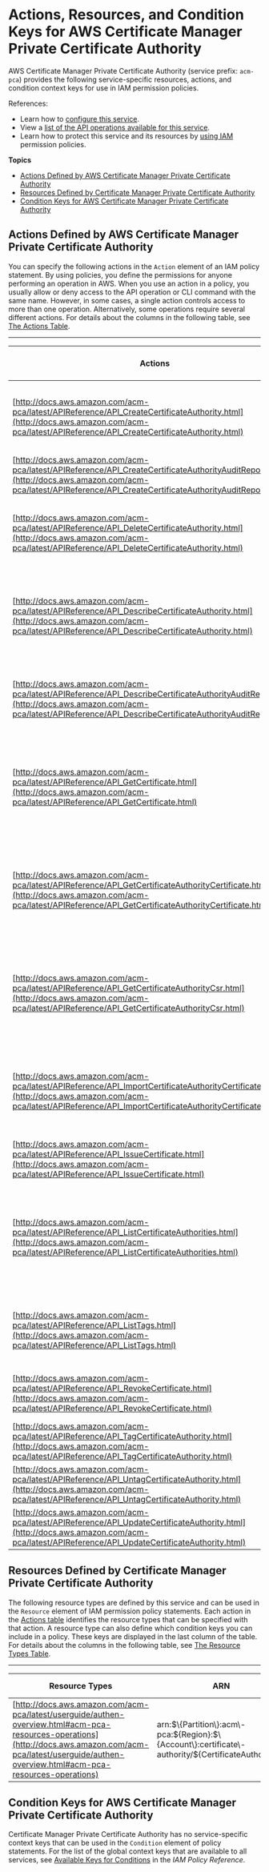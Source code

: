 # Actions, Resources, and Condition Keys for AWS Certificate Manager Private Certificate Authority<a name="list_awscertificatemanagerprivatecertificateauthority"></a>

AWS Certificate Manager Private Certificate Authority \(service prefix: `acm-pca`\) provides the following service\-specific resources, actions, and condition context keys for use in IAM permission policies\.

References:
+ Learn how to [configure this service](http://docs.aws.amazon.com/acm-pca/latest/userguide/)\.
+ View a [list of the API operations available for this service](http://docs.aws.amazon.com/acm-pca/latest/APIReference/)\.
+ Learn how to protect this service and its resources by [using IAM](http://docs.aws.amazon.com/acm-pca/latest/userguide/assets.html) permission policies\.

**Topics**
+ [Actions Defined by AWS Certificate Manager Private Certificate Authority](#awscertificatemanagerprivatecertificateauthority-actions-as-permissions)
+ [Resources Defined by Certificate Manager Private Certificate Authority](#awscertificatemanagerprivatecertificateauthority-resources-for-iam-policies)
+ [Condition Keys for AWS Certificate Manager Private Certificate Authority](#awscertificatemanagerprivatecertificateauthority-policy-keys)

## Actions Defined by AWS Certificate Manager Private Certificate Authority<a name="awscertificatemanagerprivatecertificateauthority-actions-as-permissions"></a>

You can specify the following actions in the `Action` element of an IAM policy statement\. By using policies, you define the permissions for anyone performing an operation in AWS\. When you use an action in a policy, you usually allow or deny access to the API operation or CLI command with the same name\. However, in some cases, a single action controls access to more than one operation\. Alternatively, some operations require several different actions\. For details about the columns in the following table, see [The Actions Table](reference_policies_actions-resources-contextkeys.md#actions_table)\.


****  

| Actions | Description | Access Level | Resource Types \(\*required\) | Condition Keys | Dependent Actions | 
| --- | --- | --- | --- | --- | --- | 
| [http://docs.aws.amazon.com/acm-pca/latest/APIReference/API_CreateCertificateAuthority.html](http://docs.aws.amazon.com/acm-pca/latest/APIReference/API_CreateCertificateAuthority.html) | Creates an ACM Private CA and its associated private key and configuration\. | Write |  |  |  | 
| [http://docs.aws.amazon.com/acm-pca/latest/APIReference/API_CreateCertificateAuthorityAuditReport.html](http://docs.aws.amazon.com/acm-pca/latest/APIReference/API_CreateCertificateAuthorityAuditReport.html) | Creates an audit report for an ACM Private CA\. | Write | [certificate\-authority\*](#awscertificatemanagerprivatecertificateauthority-certificate-authority)  |  |  | 
| [http://docs.aws.amazon.com/acm-pca/latest/APIReference/API_DeleteCertificateAuthority.html](http://docs.aws.amazon.com/acm-pca/latest/APIReference/API_DeleteCertificateAuthority.html) | Deletes an ACM Private CA and its associated private key and configuration\. | Write | [certificate\-authority\*](#awscertificatemanagerprivatecertificateauthority-certificate-authority)  |  |  | 
| [http://docs.aws.amazon.com/acm-pca/latest/APIReference/API_DescribeCertificateAuthority.html](http://docs.aws.amazon.com/acm-pca/latest/APIReference/API_DescribeCertificateAuthority.html) | Returns a list of the configuration and status fields contained in the specified ACM Private CA\. | Read | [certificate\-authority\*](#awscertificatemanagerprivatecertificateauthority-certificate-authority)  |  |  | 
| [http://docs.aws.amazon.com/acm-pca/latest/APIReference/API_DescribeCertificateAuthorityAuditReport.html](http://docs.aws.amazon.com/acm-pca/latest/APIReference/API_DescribeCertificateAuthorityAuditReport.html) | Returns the status and information about an ACM Private CA audit report\. | Read | [certificate\-authority\*](#awscertificatemanagerprivatecertificateauthority-certificate-authority)  |  |  | 
| [http://docs.aws.amazon.com/acm-pca/latest/APIReference/API_GetCertificate.html](http://docs.aws.amazon.com/acm-pca/latest/APIReference/API_GetCertificate.html) | Retrieves an ACM Private CA certificate and certificate chain for the certificate authority specified by an ARN\. | Read | [certificate\-authority\*](#awscertificatemanagerprivatecertificateauthority-certificate-authority)  |  |  | 
| [http://docs.aws.amazon.com/acm-pca/latest/APIReference/API_GetCertificateAuthorityCertificate.html](http://docs.aws.amazon.com/acm-pca/latest/APIReference/API_GetCertificateAuthorityCertificate.html) | Retrieves an ACM Private CA certificate and certificate chain for the certificate authority specified by an ARN\. | Read | [certificate\-authority\*](#awscertificatemanagerprivatecertificateauthority-certificate-authority)  |  |  | 
| [http://docs.aws.amazon.com/acm-pca/latest/APIReference/API_GetCertificateAuthorityCsr.html](http://docs.aws.amazon.com/acm-pca/latest/APIReference/API_GetCertificateAuthorityCsr.html) | Retrieves an ACM Private CA certificate signing request \(CSR\) for the certificate\-authority specified by an ARN\. | Read | [certificate\-authority\*](#awscertificatemanagerprivatecertificateauthority-certificate-authority)  |  |  | 
| [http://docs.aws.amazon.com/acm-pca/latest/APIReference/API_ImportCertificateAuthorityCertificate.html](http://docs.aws.amazon.com/acm-pca/latest/APIReference/API_ImportCertificateAuthorityCertificate.html) | Imports an SSL/TLS certificate into ACM Private CA for use as the CA certificate of an ACM Private CA\. | Write | [certificate\-authority\*](#awscertificatemanagerprivatecertificateauthority-certificate-authority)  |  |  | 
| [http://docs.aws.amazon.com/acm-pca/latest/APIReference/API_IssueCertificate.html](http://docs.aws.amazon.com/acm-pca/latest/APIReference/API_IssueCertificate.html) | Issues an ACM Private CA certificate\. | Write | [certificate\-authority\*](#awscertificatemanagerprivatecertificateauthority-certificate-authority)  |  |  | 
| [http://docs.aws.amazon.com/acm-pca/latest/APIReference/API_ListCertificateAuthorities.html](http://docs.aws.amazon.com/acm-pca/latest/APIReference/API_ListCertificateAuthorities.html) | Retrieves a list of the ACM Private CA certificate authority ARNs, and a summary of the status of each CA in the calling account\. | List |  |  |  | 
| [http://docs.aws.amazon.com/acm-pca/latest/APIReference/API_ListTags.html](http://docs.aws.amazon.com/acm-pca/latest/APIReference/API_ListTags.html) | Lists the tags that have been applied to the ACM Private CA certificate authority\. | Read | [certificate\-authority\*](#awscertificatemanagerprivatecertificateauthority-certificate-authority)  |  |  | 
| [http://docs.aws.amazon.com/acm-pca/latest/APIReference/API_RevokeCertificate.html](http://docs.aws.amazon.com/acm-pca/latest/APIReference/API_RevokeCertificate.html) | Revokes a certificate issued by an ACM Private CA\. | Write | [certificate\-authority\*](#awscertificatemanagerprivatecertificateauthority-certificate-authority)  |  |  | 
| [http://docs.aws.amazon.com/acm-pca/latest/APIReference/API_TagCertificateAuthority.html](http://docs.aws.amazon.com/acm-pca/latest/APIReference/API_TagCertificateAuthority.html) | Adds one or more tags to an ACM Private CA\. | Tagging | [certificate\-authority\*](#awscertificatemanagerprivatecertificateauthority-certificate-authority)  |  |  | 
| [http://docs.aws.amazon.com/acm-pca/latest/APIReference/API_UntagCertificateAuthority.html](http://docs.aws.amazon.com/acm-pca/latest/APIReference/API_UntagCertificateAuthority.html) | Remove one or more tags from an ACM Private CA\. | Tagging | [certificate\-authority\*](#awscertificatemanagerprivatecertificateauthority-certificate-authority)  |  |  | 
| [http://docs.aws.amazon.com/acm-pca/latest/APIReference/API_UpdateCertificateAuthority.html](http://docs.aws.amazon.com/acm-pca/latest/APIReference/API_UpdateCertificateAuthority.html) | Updates the configuration of an ACM Private CA\. | Write | [certificate\-authority\*](#awscertificatemanagerprivatecertificateauthority-certificate-authority)  |  |  | 

## Resources Defined by Certificate Manager Private Certificate Authority<a name="awscertificatemanagerprivatecertificateauthority-resources-for-iam-policies"></a>

The following resource types are defined by this service and can be used in the `Resource` element of IAM permission policy statements\. Each action in the [Actions table](#awscertificatemanagerprivatecertificateauthority-actions-as-permissions) identifies the resource types that can be specified with that action\. A resource type can also define which condition keys you can include in a policy\. These keys are displayed in the last column of the table\. For details about the columns in the following table, see [The Resource Types Table](reference_policies_actions-resources-contextkeys.md#resources_table)\.


****  

| Resource Types | ARN | Condition Keys | 
| --- | --- | --- | 
| [http://docs.aws.amazon.com/acm-pca/latest/userguide/authen-overview.html#acm-pca-resources-operations](http://docs.aws.amazon.com/acm-pca/latest/userguide/authen-overview.html#acm-pca-resources-operations) | arn:$\{Partition\}:acm\-pca:$\{Region\}:$\{Account\}:certificate\-authority/$\{CertificateAuthorityId\} |  | 

## Condition Keys for AWS Certificate Manager Private Certificate Authority<a name="awscertificatemanagerprivatecertificateauthority-policy-keys"></a>

Certificate Manager Private Certificate Authority has no service\-specific context keys that can be used in the `Condition` element of policy statements\. For the list of the global context keys that are available to all services, see [Available Keys for Conditions](http://docs.aws.amazon.com/IAM/latest/UserGuide/reference_policies_condition-keys.html#AvailableKeys) in the *IAM Policy Reference*\.